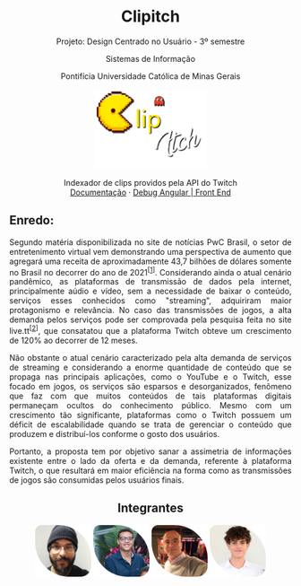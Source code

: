 <div align="center">
<h1>Clipitch</h1>
<p>Projeto: Design Centrado no Usuário - 3º semestre</p>
<p>Sistemas de Informação</p>
<p>Pontifícia Universidade Católica de Minas Gerais</p>

 </div>

<p align="center">
  <img width="200" src="Front/src/assets/images/logo.png" alt="Logo Clipitch">  
  <br>
</p>

<p align="center">
   Indexador de clips providos pela API do Twitch 
 <br> 
  <a href="Documentação.docx">Documentação</a>
 · 
  <a href="Front/README.md">Debug Angular | Front End </a>
</p>

## Enredo:

<div align="justify">

Segundo matéria disponibilizada no site de notícias PwC Brasil, o setor de entretenimento virtual vem demonstrando uma perspectiva de aumento que agregará uma receita de aproximadamente 43,7 bilhões de dólares somente no Brasil no decorrer do ano de 2021<sup>[[1]]</sup>. Considerando ainda o atual cenário pandêmico, as plataformas de transmissão de dados pela internet, principalmente aúdio e vídeo, sem a necessidade de baixar o conteúdo, serviços esses conhecidos como "streaming", adquiriram maior protagonismo e relevância. No caso das transmissões de jogos, a alta demanda pelos serviços pode ser comprovada pela pesquisa feita no site live.tt<sup>[[2]]</sup>, que consatatou que a plataforma Twitch obteve um crescimento de 120% ao decorrer de 12 meses.

Não obstante o atual cenário caracterizado pela alta demanda de serviços de streaming e considerando a enorme quantidade de conteúdo que se propaga nas principais aplicações, como o YouTube e o Twitch, esse focado em jogos, os serviços são esparsos e desorganizados, fenômeno que faz com que muitos conteúdos de tais plataformas digitais permaneçam ocultos do conhecimento público. Mesmo com um crescimento tão significante, plataformas como o Twitch possuem um déficit de escalabilidade quando se trata de gerenciar o conteúdo que produzem e distribuí-los conforme o gosto dos usuários.

Portanto, a proposta tem por objetivo sanar a assimetria de informações existente entre o lado da oferta e da demanda, referente à plataforma Twitch, o que resultará em maior eficiência na forma como as transmissões de jogos são consumidas pelos usuários finais.

[1]: https://live.tt/pt/feeed/a-pandemia-os-games-e-o-crescimento-da-twitch/
[2]: https://www.pwc.com.br/pt/sala-de-imprensa/noticias/pwc-mercado-global-midia-entretenimento-movimentar-17.html/

</div>
  
 <div align="center">
 
## Integrantes

<a href="https://github.com/alonso-boj" title="Alonso Batista" rel="nofollow"><img src="Front/src/assets/images/alonso.png" alt="logo" data-canonical-src="https://github.com/alonso-boj" width="100vw"/></a>
<a href="https://github.com/gstvcastroc" title="Gustavo Castro" rel="nofollow"><img src="Front/src/assets/images/gustavo.png" alt="logo" data-canonical-src="https://github.com/gstvcastroc" width="100vw"/></a>
<a href="https://github.com/halexmaciel" title="Halex Maciel" rel="nofollow"><img src="Front/src/assets/images/halex.png" alt="logo" data-canonical-src="https://github.com/halexmaciel" width="100vw"/></a>
<a href="https://github.com/WelbertJr" title="Welbert Júnior" rel="nofollow"><img src="Front/src/assets/images/Welbert.png" alt="logo" data-canonical-src="https://github.com/WelbertJr" width="100vw"/></a>
